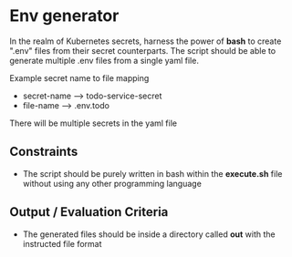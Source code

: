 # Env generator

In the realm of Kubernetes secrets, harness the power of **bash** to create ".env" files from their secret counterparts. The script should be able to generate multiple .env files from a single yaml file.

Example secret name to file mapping

- secret-name --> todo-service-secret
- file-name --> .env.todo

There will be multiple secrets in the yaml file

## Constraints

- The script should be purely written in bash within the **execute.sh** file without using any other programming language

## Output / Evaluation Criteria

- The generated files should be inside a directory called **out** with the instructed file format
